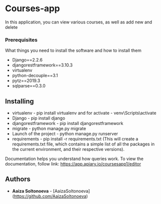 # Courses-app
In this application, you can view various courses, as well as add new and delete
### Prerequisites

What things you need to install the software and how to install them

* Django==2.2.6
* djangorestframework==3.10.3
* virtualenv
* python-decouple==3.1
* pytz==2019.3
* sqlparse==0.3.0

## Installing

* virtualenv - pip install virtualenv and for activate - venv\Scripts\activate
* Django - pip install django
* djangorestframework - pip install djangorestframework
* migrate - python manage.py migrate
* Launch of the project - python manage.py runserver
* requirements - pip install -r requirements.txt (This will create a requirements.txt file, which contains a simple list of all the packages in the current environment, and their respective versions).

 Documentation helps you understand how queries work. To view the documentation, follow link:
https://app.apiary.io/coursesapp1/editor





## Authors
* **Aaiza Soltonoeva** - [AaizaSoltonoeva] (https://github.com/AaizaSoltonoeva)


